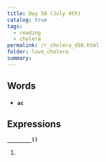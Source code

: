 ```yaml
---
title: Day 58 (July 4th)
catalog: true
tags: 
  - reading
  - cholera
permalink: /r_cholera_d58.html
folder: love_cholera
summary: 
---
```


## Words

-   <b data-toggle="tooltip" data-original-title="{{site.data.glossary.ac}}">`ac`</b>



## Expressions

<b data-toggle="tooltip" data-original-title="{{site.data.answers.58_a}}">`________()`</b>

1.  